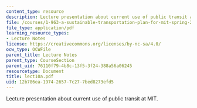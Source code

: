 ```yaml
---
content_type: resource
description: Lecture presentation about current use of public transit at MIT.
file: /courses/1-963-a-sustainable-transportation-plan-for-mit-spring-2007/12b786ea197426577c277bed8273efd5_lect10a.pdf
file_type: application/pdf
learning_resource_types:
- Lecture Notes
license: https://creativecommons.org/licenses/by-nc-sa/4.0/
ocw_type: OCWFile
parent_title: Lecture Notes
parent_type: CourseSection
parent_uid: 76110f79-4b8c-13f5-3f24-388a56a06245
resourcetype: Document
title: lect10a.pdf
uid: 12b786ea-1974-2657-7c27-7bed8273efd5
---
```

Lecture presentation about current use of public transit at MIT.